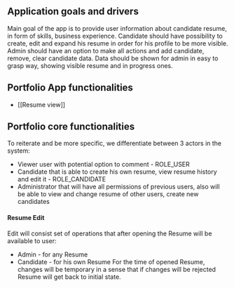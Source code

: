 ## Application goals and drivers

Main goal of the app is to provide user information about candidate resume, in form of skills, business experience. Candidate should have possibility to create, edit and expand his resume in order for his profile to be more visible. Admin should have an option to make all actions and add candidate, remove, clear candidate data. Data should be shown for admin in easy to grasp way, showing visible resume and in progress ones.

## Portfolio App functionalities

* [[Resume view]]
## Portfolio core functionalities

To reiterate and be more specific, we differentiate between 3 actors in the system:
* Viewer user with potential option to comment - ROLE_USER
* Candidate that is able to create his own resume, view resume history and edit it - ROLE_CANDIDATE
* Administrator that will have all permissions of previous users, also will be able to view and change resume of other users, create new candidates
#### Resume Edit

Edit will consist set of operations that after opening the Resume will be available to user:
* Admin - for any Resume
* Candidate - for his own Resume
For the time of opened Resume, changes will be temporary in a sense that if changes will be rejected Resume will get back to initial state.
